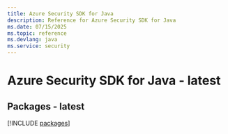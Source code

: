 ```yaml
---
title: Azure Security SDK for Java
description: Reference for Azure Security SDK for Java
ms.date: 07/15/2025
ms.topic: reference
ms.devlang: java
ms.service: security
---
```

# Azure Security SDK for Java - latest
## Packages - latest
[!INCLUDE [packages](security-index.md)]